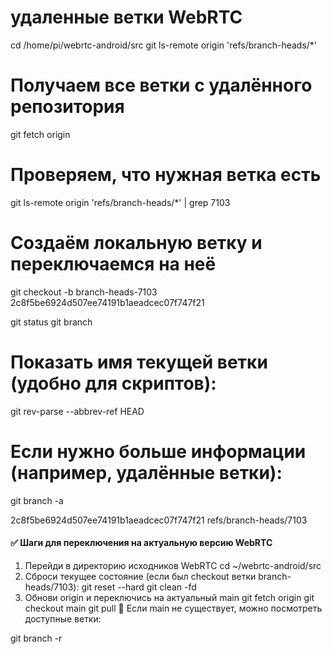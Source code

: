 # удаленные ветки WebRTC
cd /home/pi/webrtc-android/src
git ls-remote origin 'refs/branch-heads/*'

# Получаем все ветки с удалённого репозитория
git fetch origin

# Проверяем, что нужная ветка есть
git ls-remote origin 'refs/branch-heads/*' | grep 7103

# Создаём локальную ветку и переключаемся на неё
git checkout -b branch-heads-7103 2c8f5be6924d507ee74191b1aeadcec07f747f21

git status
git branch
# Показать имя текущей ветки (удобно для скриптов):
git rev-parse --abbrev-ref HEAD

# Если нужно больше информации (например, удалённые ветки):
git branch -a


2c8f5be6924d507ee74191b1aeadcec07f747f21        refs/branch-heads/7103



#### ✅ Шаги для переключения на актуальную версию WebRTC
1. Перейди в директорию исходников WebRTC
   cd ~/webrtc-android/src
2. Сброси текущее состояние (если был checkout ветки branch-heads/7103):
   git reset --hard
   git clean -fd
3. Обнови origin и переключись на актуальный main
   git fetch origin
   git checkout main
   git pull
   📝 Если main не существует, можно посмотреть доступные ветки:

git branch -r
